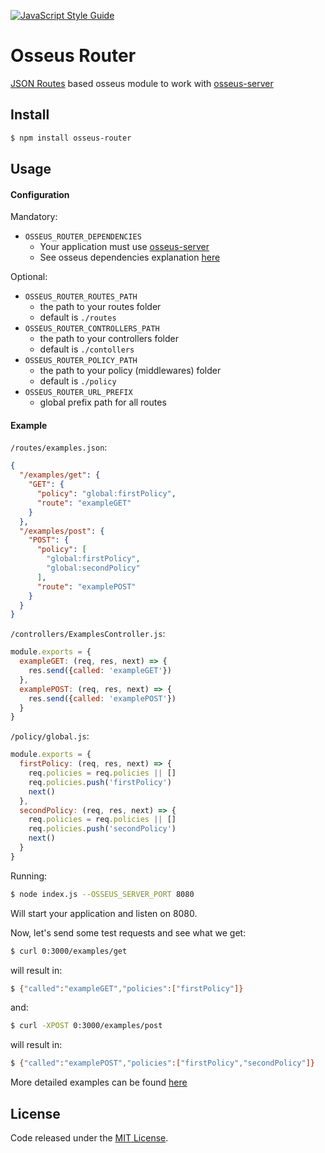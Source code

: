 [![JavaScript Style Guide](https://cdn.rawgit.com/standard/standard/master/badge.svg)](https://github.com/standard/standard)

# Osseus Router

[JSON Routes](https://github.com/gimox/json-routing) based osseus module to work with [osseus-server](https://github.com/colucom/osseus-server)

## Install
```bash
$ npm install osseus-router
```

## Usage

#### Configuration

Mandatory:

* `OSSEUS_ROUTER_DEPENDENCIES`
	* Your application must use [osseus-server](https://github.com/colucom/osseus-server)
	* See osseus dependencies explanation [here](https://github.com/colucom/osseus#dependencies)

Optional:

* `OSSEUS_ROUTER_ROUTES_PATH`
	* the path to your routes folder
	* default is `./routes`
* `OSSEUS_ROUTER_CONTROLLERS_PATH`
	* the path to your controllers folder
	* default is `./contollers`
* `OSSEUS_ROUTER_POLICY_PATH`
	* the path to your policy (middlewares) folder
	* default is `./policy`
* `OSSEUS_ROUTER_URL_PREFIX`
	* global prefix path for all routes

#### Example

`/routes/examples.json`:

```json
{
  "/examples/get": {
    "GET": {
      "policy": "global:firstPolicy",
      "route": "exampleGET"
    }
  },
  "/examples/post": {
    "POST": {
      "policy": [
        "global:firstPolicy",
        "global:secondPolicy"
      ],
      "route": "examplePOST"
    }
  }
}
```

`/controllers/ExamplesController.js`:

```javascript
module.exports = {
  exampleGET: (req, res, next) => {
    res.send({called: 'exampleGET'})
  },
  examplePOST: (req, res, next) => {
    res.send({called: 'examplePOST'})
  }
}
```

`/policy/global.js`:

```javascript
module.exports = {
  firstPolicy: (req, res, next) => {
    req.policies = req.policies || []
    req.policies.push('firstPolicy')
    next()
  },
  secondPolicy: (req, res, next) => {
    req.policies = req.policies || []
    req.policies.push('secondPolicy')
    next()
  }
}
```

Running:

```bash
$ node index.js --OSSEUS_SERVER_PORT 8080
```

Will start your application and listen on 8080.

Now, let's send some test requests and see what we get:

```bash
$ curl 0:3000/examples/get
```

will result in:

```bash
$ {"called":"exampleGET","policies":["firstPolicy"]}
```

and:

```bash
$ curl -XPOST 0:3000/examples/post
```

will result in:

```bash
$ {"called":"examplePOST","policies":["firstPolicy","secondPolicy"]}
```

More detailed examples can be found [here](https://github.com/gimox/json-routing)

## License
Code released under the [MIT License](https://github.com/colucom/osseus-router/blob/master/LICENSE).
